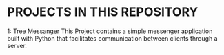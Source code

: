 # PROJECTS IN THIS REPOSITORY

1: Tree Messanger
  This Project contains a simple messenger application built with Python that facilitates communication between clients through a     
  server.
